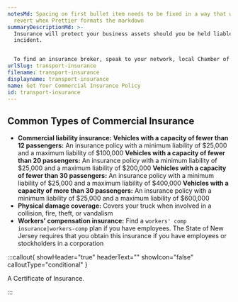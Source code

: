 ```yaml
---
notesMd: Spacing on first bullet item needs to be fixed in a way that won't
  revert when Prettier formats the markdown
summaryDescriptionMd: >-
  Insurance will protect your business assets should you be held liable for an
  incident.


  To find an insurance broker, speak to your network, local Chamber of Commerce, or supplier. Often, the best way to find a broker is through word of mouth.
urlSlug: transport-insurance
filename: transport-insurance
displayname: transport-insurance
name: Get Your Commercial Insurance Policy
id: transport-insurance
---
```

## Common Types of Commercial Insurance

* **Commercial liability insurance:**
  **Vehicles with a capacity of fewer than 12 passengers:** An insurance policy with a minimum liability of $25,000 and a maximum liability of $100,000
  **Vehicles with a capacity of fewer than 20 passengers:** An insurance policy with a minimum liability of $25,000 and a maximum liability of $200,000
  **Vehicles with a capacity of fewer than 30 passengers:** An insurance policy with a minimum liability of $25,000 and a maximum liability of $400,000
  **Vehicles with a capacity of more than 30 passengers:** An insurance policy with a minimum liability of $25,000 and a maximum liability of $600,000
* **Physical damage coverage:** Covers your truck when involved in a collision, fire, theft, or vandalism
* **Workers' compensation insurance:** Find a `workers' comp insurance|workers-comp` plan if you have employees. The State of New Jersey requires that you obtain this insurance if you have employees or stockholders in a corporation

:::callout{ showHeader="true" headerText="" showIcon="false" calloutType="conditional" }

A Certificate of Insurance.

:::